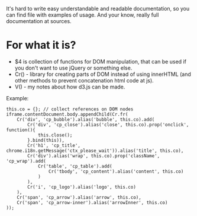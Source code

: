 It's hard to write easy understandable and readable documentation, so you can find file with examples of usage.
And your know, really full documentation at sources.

For what it is?
===
- $4 is collection of functions for DOM manipulation, that can be used if you don't want to use jQuery or something else.
- Cr() - library for creating parts of DOM instead of using innerHTML (and other methods to prevent concatenation html code at js).
- V() - my notes about how d3.js can be made.

Example:

```
this.co = {}; // collect references on DOM nodes
iframe.contentDocument.body.appendChild(Cr.fr(
 	Cr('div', 'cp_bubble').alias('bubble', this.co).add(
 		Cr('div', 'cp_close').alias('close', this.co).prop('onclick', function(){
 			this.close();
 		}.bind(this)),
		Cr('h1', 'cp_title', chrome.i18n.getMessage('ctx_please_wait')).alias('title', this.co),
 		Cr('div').alias('wrap', this.co).prop('className', 'cp_wrap').add(
 			Cr('table', 'cp_table').add(
 				Cr('tbody', 'cp_content').alias('content', this.co)
 			)
 		),
 		Cr('i', 'cp_logo').alias('logo', this.co)
 	),
 	Cr('span', 'cp_arrow').alias('arrow', this.co),
 	Cr('span', 'cp_arrow-inner').alias('arrowInner', this.co)
));
```